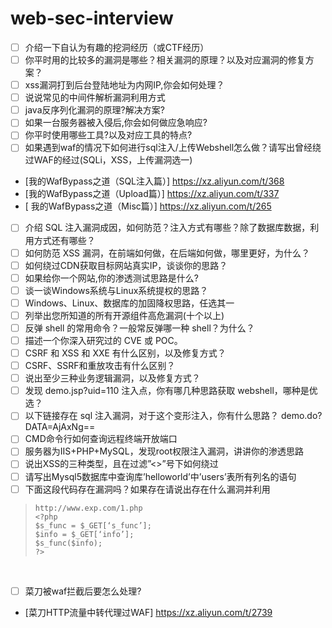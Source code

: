  # web-sec-interview
 - [ ] 介绍一下自认为有趣的挖洞经历（或CTF经历）
 - [ ] 你平时用的比较多的漏洞是哪些？相关漏洞的原理？以及对应漏洞的修复方案？
 - [ ] xss漏洞打到后台登陆地址为内网IP,你会如何处理？
 - [ ] 说说常见的中间件解析漏洞利用方式  
 - [ ] java反序列化漏洞的原理?解决方案?
 - [ ] 如果一台服务器被入侵后,你会如何做应急响应?
 - [ ] 你平时使用哪些工具?以及对应工具的特点?
 - [ ] 如果遇到waf的情况下如何进行sql注入/上传Webshell怎么做？请写出曾经绕过WAF的经过(SQLi，XSS，上传漏洞选一) 
  - [我的WafBypass之道（SQL注入篇）] https://xz.aliyun.com/t/368
  - [我的WafBypass之道（Upload篇）] https://xz.aliyun.com/t/337
  - [ 我的WafBypass之道（Misc篇）] https://xz.aliyun.com/t/265
 - [ ] 介绍 SQL 注入漏洞成因，如何防范？注入方式有哪些？除了数据库数据，利用方式还有哪些？
 - [ ] 如何防范 XSS 漏洞，在前端如何做，在后端如何做，哪里更好，为什么？
 - [ ] 如何绕过CDN获取目标网站真实IP，谈谈你的思路？  
 - [ ] 如果给你一个网站,你的渗透测试思路是什么?
 - [ ] 谈一谈Windows系统与Linux系统提权的思路？  
 - [ ] Windows、Linux、数据库的加固降权思路，任选其一  
 - [ ] 列举出您所知道的所有开源组件高危漏洞(十个以上)  
 - [ ] 反弹 shell 的常用命令？一般常反弹哪一种 shell？为什么？
 - [ ] 描述一个你深入研究过的 CVE 或 POC。
 - [ ] CSRF 和 XSS 和 XXE 有什么区别，以及修复方式？ 
 - [ ] CSRF、SSRF和重放攻击有什么区别？ 
 - [ ] 说出至少三种业务逻辑漏洞，以及修复方式？ 
 - [ ] 发现 demo.jsp?uid=110 注入点，你有哪几种思路获取 webshell，哪种是优选？ 
 - [ ] 以下链接存在 sql 注入漏洞，对于这个变形注入，你有什么思路？ 
demo.do?DATA=AjAxNg== 
 - [ ] CMD命令行如何查询远程终端开放端口
 - [ ] 服务器为IIS+PHP+MySQL，发现root权限注入漏洞，讲讲你的渗透思路  
 - [ ] 说出XSS的三种类型，且在过滤”<>”号下如何绕过  
 - [ ] 请写出Mysql5数据库中查询库’helloworld’中’users’表所有列名的语句  
 - [ ] 下面这段代码存在漏洞吗？如果存在请说出存在什么漏洞并利用  
 >     http://www.exp.com/1.php  
 >     <?php  
 >     $s_func = $_GET[‘s_func’];
 >     $info = $_GET[‘info’];
 >     $s_func($info);
 >     ?>

<br>

 - [ ] 菜刀被waf拦截后要怎么处理?
  - [菜刀HTTP流量中转代理过WAF] https://xz.aliyun.com/t/2739
